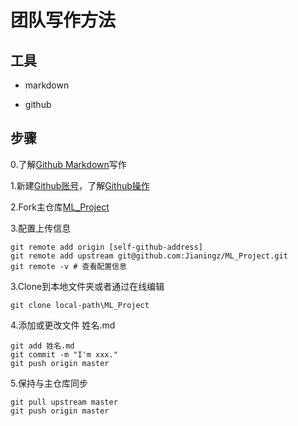 # 团队写作方法

## 工具

* markdown

* github

## 步骤

0.了解[Github Markdown](https://guides.github.com/features/mastering-markdown/)写作

1.新建[Github账号](https://github.com)，了解[Github操作](https://services.github.com/on-demand/downloads/zh_CN/github-git-cheat-sheet/)

2.Fork主仓库[ML_Project](https://github.com/Jianingz/ML_Project)

3.配置上传信息

```
git remote add origin [self-github-address]
git remote add upstream git@github.com:Jianingz/ML_Project.git
git remote -v # 查看配置信息
```

3.Clone到本地文件夹或者通过在线编辑

```
git clone local-path\ML_Project
```

4.添加或更改文件 姓名.md

```
git add 姓名.md
git commit -m "I'm xxx."
git push origin master
```

5.保持与主仓库同步

```
git pull upstream master
git push origin master
```
